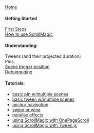 [Home](https://github.com/janpaepke/ScrollMagic/wiki)

#### Getting Started
[First Steps](./Getting-Started-:-First-Steps)  
[How to use ScrollMagic](./Getting-Started-:-How-to-use-ScrollMagic)  

#### Understanding:
Tweens (and their projected duration)  
Pins  
[Scene trigger position](./Understanding-:-The-scene-trigger-position)  
[Debugguging](./Understanding-:-Debugging)  

#### Tutorials:
- [basic pin w/multiple scenes](./Tutorial-:-Basic-Pin)
- [basic tween w/multiple scenes](./Tutorial-:-Basic-Tween)
- [anchor navigation](./Tutorial-:-Anchor-Navigation)
- [swipe or wipe ](#)
- [parallax effects](#)
- [using ScrollMagic with OnePageScroll ](#)
- [using ScrollMagic with Tween.js ](#)